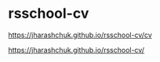 # rsschool-cv

https://jharashchuk.github.io/rsschool-cv/cv

https://jharashchuk.github.io/rsschool-cv/
